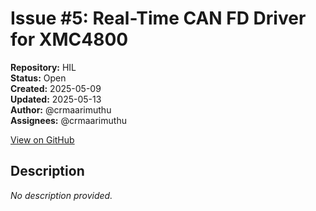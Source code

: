 # Issue #5: Real-Time CAN FD Driver for XMC4800

**Repository:** HIL  
**Status:** Open  
**Created:** 2025-05-09  
**Updated:** 2025-05-13  
**Author:** @crmaarimuthu  
**Assignees:** @crmaarimuthu  

[View on GitHub](https://github.com/Simtestlab/HIL/issues/5)

## Description

*No description provided.*